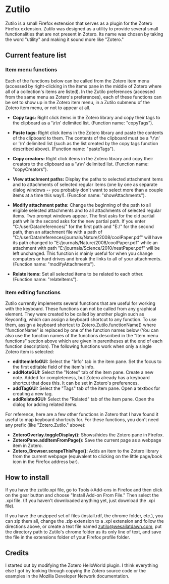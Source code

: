 Zutilo
======

Zutilo is a small Firefox extension that serves as a plugin for the Zotero Firefox extension.  Zutilo was designed as a utility to provide several small functionalities that are not present in Zotero.  Its name was chosen by taking the word "utility" and making it sound more like "Zotero."

Current feature list
--------------------

### Item menu functions ###
Each of the functions below can be called from the Zotero item menu (accessed by right-clicking in the items pane in the middle of Zotero where all of a collection's items are listed).  In the Zutilo preferences (accessed from the same menu as Zotero's preferences), each of these functions can be set to show up in the Zotero item menu, in a Zutilo submenu of the Zotero item menu, or not to appear at all.

* __Copy tags:__
Right click items in the Zotero library and copy their tags to the clipboard as a '\r\n' delimited list.  (Function name: "copyTags").

* __Paste tags:__
Right click items in the Zotero library and paste the contents of the clipboard to them.  The contents of the clipboard must be a '\r\n' or '\n' delimited list (such as the list created by the copy tags function described above).  (Function name: "pasteTags").

* __Copy creators:__
Right click items in the Zotero library and copy their creators to the clipboard as a '\r\n' delimited list.  (Function name: "copyCreators").

* __View attachment paths:__
Display the paths to selected attachment items and to attachments of selected regular items (one by one as separate dialog windows -- you probably don't want to select more than a couple items at a time this way!).  (Function name: "showAttachments").

* __Modify attachment paths:__
Change the beginning of the path to all eligible selected attachments and to all attachments of selected regular items.  Two prompt windows appear.  The first asks for the old partial path while the second asks for the new partial path.  If you enter "C:/userData/references/" for the first path and "E:/" for the second path, then an attachment file with a path of "C:/userData/references/journals/Nature/2008/coolPaper.pdf" will have its path changed to "E:/journals/Nature/2008/coolPaper.pdf" while an attachment with path "E:/journals/Science/2010/neatPaper.pdf" will be left unchanged. This function is mainly useful for when you change computers or hard drives and break the links to all of your attachments.  (Function name: "modifyAttachments").

* __Relate items:__
Set all selected items to be related to each other.  (Function name: "relateItems").

### Item editing functions ###

Zutilo currently implements several functions that are useful for working with the keyboard.  These functions can not be called from any graphical element.  They were created to be called by another plugin such as Keyconfig, which can assign a keyboard shortcut to any function.  To use them, assign a keyboard shortcut to Zotero.Zutilo.functionName() where "functionName" is replaced by one of the function names below (You can also use the function names of the functions described in the "Item menu functions" section above which are given in parentheses at the end of each function description).  The following functions work when only a single Zotero item is selected:

* __editItemInfoGUI:__
	Select the "Info" tab in the item pane.  Set the focus to the first editable field of the item's info.
* __addNoteGUI:__
	Select the "Notes" tab of the item pane.  Create a new note.  Added for completeness, but Zotero already has a keyboard shortcut that does this.  It can be set in Zotero's preferences.
* __addTagGUI:__
	Select the "Tags" tab of the item pane.  Open a textbox for creating a new tag.
* __addRelatedGUI:__
	Select the "Related" tab of the item pane.  Open the dialog for adding related items.
	
For reference, here are a few other functions in Zotero that I have found it useful to map keyboard shortcuts for.  For these functions, you don't need any prefix (like "Zotero.Zutilo." above):

* __ZoteroOverlay.toggleDisplay():__
	Shows/hides the Zotero pane in Firefox.
* __ZoteroPane.addItemFromPage():__
	Save the current page as a webpage item in Zotero.
* __Zotero_Browser.scrapeThisPage():__
	Adds an item to the Zotero library from the current webpage (equivalent to clicking on the little page/book icon in the Firefox address bar).

How to install
--------------

If you have the zutilo.xpi file, go to Tools->Add-ons in Firefox and then click on the gear button and choose "Install Add-on From File." Then select the .xpi file.  (If you haven't downloaded anything yet, just download the .xpi file).

If you have the unzipped set of files (install.rdf, the chrome folder, etc.), you can zip them all, change the .zip extension to a .xpi extension and follow the directions above, or create a text file named zutilo@wesailatdawn.com, put the directory path to Zutilo's chrome folder as its only line of text, and save the file in the extensions folder of your Firefox profile folder.

Credits
-------

I started out by modifying the Zotero HelloWorld plugin.  I think everything else I got by looking through copying the Zotero source code or the examples in the Mozilla Developer Network documentation.